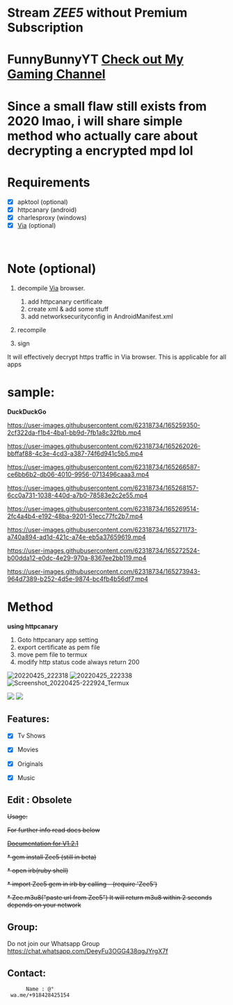 
# Stream *ZEE5* without Premium Subscription

# FunnyBunnyYT  [Check out My Gaming Channel](https://www.youtube.com/channel/UCSiAsA3JxLZoFx63UTgTS3A?sub_confirmation=1)


# Since a small flaw still exists from 2020 lmao, i will share simple method who actually care about decrypting a encrypted mpd lol 
# Requirements 
- [x] apktool (optional)
- [x] httpcanary (android)
- [x] charlesproxy (windows)
- [x] [Via](https://play.google.com/store/apps/details?id=mark.via.gp) (optional)

ㅤ
# Note __(optional)__
   1. decompile [Via](https://play.google.com/store/apps/details?id=mark.via.gp) browser.
   
        1. add httpcanary certificate
        2. create xml & add some stuff
        3. add networksecurityconfig in AndroidManifest.xml

   2. recompile
   3. sign
  
 It will effectively decrypt https traffic in Via browser. This is applicable for all apps
 
 # sample:
   __DuckDuckGo__
    

https://user-images.githubusercontent.com/62318734/165259350-2cf322da-f1b4-4ba1-bb9d-7fb1a8c32fbb.mp4



https://user-images.githubusercontent.com/62318734/165262026-bbffaf88-4c3e-4cd3-a387-74f6d941c5b5.mp4




https://user-images.githubusercontent.com/62318734/165266587-ce6bb6b2-db06-4010-9956-0713496caaa3.mp4




https://user-images.githubusercontent.com/62318734/165268157-6cc0a731-1038-440d-a7b0-78583e2c2e55.mp4




https://user-images.githubusercontent.com/62318734/165269514-2fc4a4b4-e192-48ba-9201-51ecc77fc2b7.mp4




https://user-images.githubusercontent.com/62318734/165271173-a740a894-ad1d-421c-a74e-eb5a37659619.mp4




https://user-images.githubusercontent.com/62318734/165272524-b00dda12-e0dc-4e29-970a-8367ee2bb119.mp4




https://user-images.githubusercontent.com/62318734/165273943-964d7389-b252-4d5e-9874-bc4fb4b56df7.mp4


 
# Method  
   __using httpcanary__
   1. Goto httpcanary app setting
   2. export certificate as pem file
   3. move pem file to termux
   4. modify http status code always return 200
      

![20220425_222318](https://user-images.githubusercontent.com/62318734/165136864-9a502c87-d3a2-4339-a1d1-294d43ccb43c.png)
![20220425_222338](https://user-images.githubusercontent.com/62318734/165136922-b88491bd-5a87-47f7-a2c7-1c72fe58bc0e.png)
![Screenshot_20220425-222924_Termux](https://user-images.githubusercontent.com/62318734/165137508-aa60ed45-3590-45cf-a330-6f79b1d1a248.png)
 
 [![](https://i.imgur.com/a28kDsF_d.webp?maxwidth=760&fidelity=grand)](https://player.vimeo.com/video/702985146?h=6618b4cce9&amp;badge=0&amp;autopause=0&amp;player_id=0&amp;app_id=58479)
 [![](https://i.imgur.com/AARJDuF_d.webp?maxwidth=760&fidelity=grand)](https://player.vimeo.com/video/702993289?h=6618b4cce9&amp;badge=0&amp;autopause=0&amp;player_id=0&amp;app_id=58479)

## Features:

- [x] Tv Shows  
- [x] Movies 
- [x] Originals
- [x] Music
  
  
## Edit : Obsolete



~~Usage:~~

   ~~For further info read docs below~~
        
   ~~[Documentation for V1.2.1](https://www.rubydoc.info/gems/Zee5/1.2.1)~~
        
   ~~* gem install Zee5 (still in beta)~~
   
   ~~* open irb(ruby shell)~~
   
   ~~* import Zee5 gem in irb by calling - (require 'Zee5')~~
   
   ~~* Zee.m3u8("paste url from Zee5")
      It will return m3u8 within 2 seconds depends on your network~~
 
## Group:

 Do not join our Whatsapp Group https://chat.whatsapp.com/DeeyFu3OGG438qgJYrgX7f
 
## Contact:

          Name : @°
     wa.me/+918428425154   
